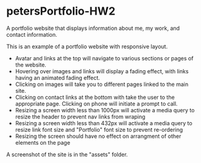 # petersPortfolio-HW2

A portfolio website that displays information about me, my work, and contact information.

This is an example of a portfolio website with responsive layout.

- Avatar and links at the top will navigate to various sections or pages of the website.
- Hovering over images and links will display a fading effect, with links having an animated fading effect.
- Clicking on images will take you to different pages linked to the main site.
- Clicking on contact links at the bottom with take the user to the appropriate page. Clicking on phone will initiate a prompt to call.
- Resizing a screen width less than 1000px will activate a media query to resize the header to prevent nav links from wraping
- Resizing a screen width less than 432px will activate a media query to resize link font size and "Portfolio" font size to prevent re-ordering
- Resizing the screen should have no effect on arrangment of other elements on the page

A screenshot of the site is in the "assets" folder.
